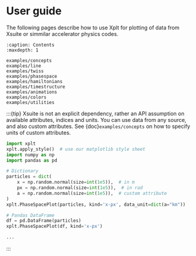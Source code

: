 
# User guide

The following pages describe how to use Xplt for plotting of data from Xsuite or simmilar accelerator physics codes.

```{toctree}
:caption: Contents
:maxdepth: 1

examples/concepts
examples/line
examples/twiss
examples/phasespace
examples/hamiltonians
examples/timestructure
examples/animations
examples/colors
examples/utilities
```

:::{tip}
Xsuite is not an explicit dependency, rather an API assumption on available attributes, indices and units. You can use data from any source, and also custom attributes. See {doc}`examples/concepts` on how to specify units of custom attributes.

```python
import xplt
xplt.apply_style()  # use our matplotlib style sheet
import numpy as np
import pandas as pd

# Dictionary
particles = dict(
    x = np.random.normal(size=int(1e5)),  # in m
    px = np.random.normal(size=int(1e5)),  # in rad
    a = np.random.normal(size=int(1e5)),  # custom attribute
)
xplt.PhaseSpacePlot(particles, kind='x-px', data_unit=dict(a="km"))

# Pandas DataFrame
df = pd.DataFrame(particles)
xplt.PhaseSpacePlot(df, kind='x-px')

...
```

:::
